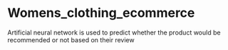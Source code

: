 # Womens_clothing_ecommerce
Artificial neural network is used to predict whether the product would be recommended or not based on their review

